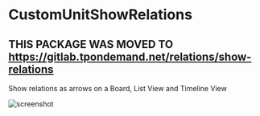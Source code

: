 # CustomUnitShowRelations

## THIS PACKAGE WAS MOVED TO https://gitlab.tpondemand.net/relations/show-relations

Show relations as arrows on a Board, List View and Timeline View

![screenshot](https://user-images.githubusercontent.com/4998556/45805288-0dbffd80-bcc7-11e8-8b8a-eae65aa16c00.png)
